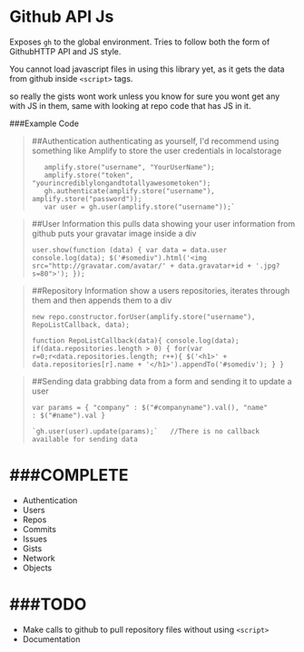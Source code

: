 Github API Js
===============

Exposes `gh` to the global environment. Tries to follow both the form of GithubHTTP API and JS style. 

You cannot load javascript files in using this library yet, as it gets the data from github inside `<script>` tags.

so really the gists wont work unless you know for sure you wont get any with JS in them, same with looking at repo code that has JS in it.

###Example Code

>##Authentication
>    authenticating as yourself, I'd recommend using something like Amplify to store the user credentials in localstorage
>
>        amplify.store("username", "YourUserName");
>        amplify.store("token", "yourincrediblylongandtotallyawesometoken");
>        gh.authenticate(amplify.store("username"), amplify.store("password"));
>        var user = gh.user(amplify.store("username"));`
    
>##User Information
>  this pulls data showing your user information from github puts your gravatar image inside a div
>
>   `user.show(function (data) {
>        var data = data.user
>        console.log(data);
>        $('#somediv").html('<img src="http://gravatar.com/avatar/' + data.gravatar+id + '.jpg?s=80">');
>    });`

>##Repository Information
>    show a users repositories, iterates through them and then appends them to a div
>
>    `new repo.constructor.forUser(amplify.store("username"), RepoListCallback, data);`
>    
>    `function RepoListCallback(data){
>        console.log(data);
>        if(data.repositories.length > 0) {
>           for(var r=0;r<data.repositories.length; r++){
>               $('<h1>' + data.repositories[r].name + '</h1>').appendTo('#somediv');
>         }
>     }`
   

>##Sending data
>    grabbing data from a form and sending it to update a user
>
>    `var params = {
>                "company" : $("#companyname").val(),
>                "name"      : $("#name").val
>     }`
>
>     `gh.user(user).update(params);`   //There is no callback available for sending data

   
###COMPLETE
========

* Authentication
* Users
* Repos
* Commits
* Issues
* Gists
* Network
* Objects

###TODO
====
* Make calls to github to pull repository files without using `<script>`
* Documentation
